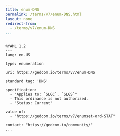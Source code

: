 ```yaml
---
title: enum-DNS
permalink: /terms/v7/enum-DNS.html
layout: none
redirect-from:
  - /terms/v7/enum-DNS
...
```


```

%YAML 1.2
---
lang: en-US

type: enumeration

uri: https://gedcom.io/terms/v7/enum-DNS

standard tag: 'DNS'

specification:
  - "Applies to: `SLGC`, `SLGS`"
  - This ordinance is not authorized.
  - "Status: Current"

value of:
  - "https://gedcom.io/terms/v7/enumset-ord-STAT"

contact: "https://gedcom.io/community/"
...

```
